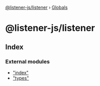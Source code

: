 [@listener-js/listener](README.md) › [Globals](globals.md)

# @listener-js/listener


## Index

### External modules

* ["index"](modules/_index_.md)
* ["types"](modules/_types_.md)